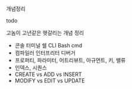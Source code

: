 개념정리

todo

고놈이 고년같은 헷갈리는 개념 정리

- 콘솔 터미널 쉘 CLI Bash cmd
- 컴파일러 인터프리터 디버거
- 프로퍼티, 파라미터, 어트리뷰트, 아규먼트,  키, 밸류
- 인덱스, 시퀀스 
- CREATE vs ADD vs INSERT
- MODIFY vs EDIT vs UPDATE
